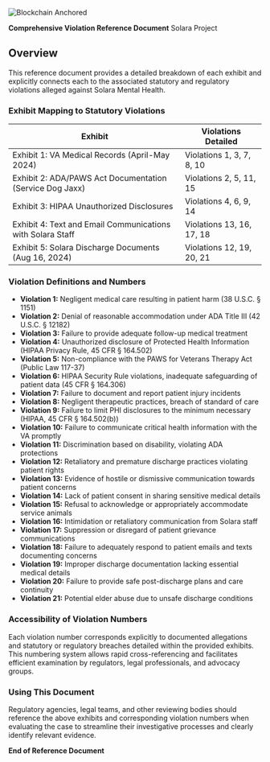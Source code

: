 ![Blockchain Anchored](https://img.shields.io/badge/Immutable%20Ledger-Blockchain%20Sealed-brightgreen)


**Comprehensive Violation Reference Document** Solara Project


## Overview
This reference document provides a detailed breakdown of each exhibit and explicitly connects each to the associated statutory and regulatory violations alleged against Solara Mental Health.

### Exhibit Mapping to Statutory Violations

| Exhibit                                             | Violations Detailed                                                                                 |
|-----------------------------------------------------|-----------------------------------------------------------------------------------------------------|
| Exhibit 1: VA Medical Records (April-May 2024)      | Violations 1, 3, 7, 8, 10                                                                           |
| Exhibit 2: ADA/PAWS Act Documentation (Service Dog Jaxx) | Violations 2, 5, 11, 15                                                                             |
| Exhibit 3: HIPAA Unauthorized Disclosures           | Violations 4, 6, 9, 14                                                                              |
| Exhibit 4: Text and Email Communications with Solara Staff | Violations 13, 16, 17, 18                                                                           |
| Exhibit 5: Solara Discharge Documents (Aug 16, 2024)| Violations 12, 19, 20, 21                                                                           |

### Violation Definitions and Numbers

- **Violation 1:** Negligent medical care resulting in patient harm (38 U.S.C. § 1151)
- **Violation 2:** Denial of reasonable accommodation under ADA Title III (42 U.S.C. § 12182)
- **Violation 3:** Failure to provide adequate follow-up medical treatment
- **Violation 4:** Unauthorized disclosure of Protected Health Information (HIPAA Privacy Rule, 45 CFR § 164.502)
- **Violation 5:** Non-compliance with the PAWS for Veterans Therapy Act (Public Law 117-37)
- **Violation 6:** HIPAA Security Rule violations, inadequate safeguarding of patient data (45 CFR § 164.306)
- **Violation 7:** Failure to document and report patient injury incidents
- **Violation 8:** Negligent therapeutic practices, breach of standard of care
- **Violation 9:** Failure to limit PHI disclosures to the minimum necessary (HIPAA, 45 CFR § 164.502(b))
- **Violation 10:** Failure to communicate critical health information with the VA promptly
- **Violation 11:** Discrimination based on disability, violating ADA protections
- **Violation 12:** Retaliatory and premature discharge practices violating patient rights
- **Violation 13:** Evidence of hostile or dismissive communication towards patient concerns
- **Violation 14:** Lack of patient consent in sharing sensitive medical details
- **Violation 15:** Refusal to acknowledge or appropriately accommodate service animals
- **Violation 16:** Intimidation or retaliatory communication from Solara staff
- **Violation 17:** Suppression or disregard of patient grievance communications
- **Violation 18:** Failure to adequately respond to patient emails and texts documenting concerns
- **Violation 19:** Improper discharge documentation lacking essential medical details
- **Violation 20:** Failure to provide safe post-discharge plans and care continuity
- **Violation 21:** Potential elder abuse due to unsafe discharge conditions

### Accessibility of Violation Numbers
Each violation number corresponds explicitly to documented allegations and statutory or regulatory breaches detailed within the provided exhibits. This numbering system allows rapid cross-referencing and facilitates efficient examination by regulators, legal professionals, and advocacy groups.

### Using This Document
Regulatory agencies, legal teams, and other reviewing bodies should reference the above exhibits and corresponding violation numbers when evaluating the case to streamline their investigative processes and clearly identify relevant evidence.

**End of Reference Document**


